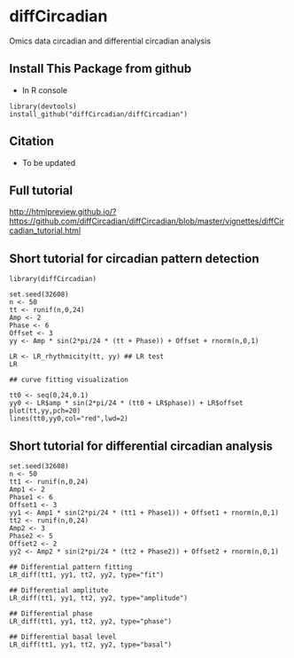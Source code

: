 # diffCircadian
Omics data circadian and differential circadian analysis

## Install This Package from github
* In R console

```{R}
library(devtools)
install_github("diffCircadian/diffCircadian") 
```

## Citation

* To be updated


## Full tutorial

http://htmlpreview.github.io/?https://github.com/diffCircadian/diffCircadian/blob/master/vignettes/diffCircadian_tutorial.html
## Short tutorial for circadian pattern detection

```{R}
library(diffCircadian)

set.seed(32608)
n <- 50
tt <- runif(n,0,24) 
Amp <- 2
Phase <- 6
Offset <- 3
yy <- Amp * sin(2*pi/24 * (tt + Phase)) + Offset + rnorm(n,0,1)

LR <- LR_rhythmicity(tt, yy) ## LR test
LR

## curve fitting visualization

tt0 <- seq(0,24,0.1) 
yy0 <- LR$amp * sin(2*pi/24 * (tt0 + LR$phase)) + LR$offset
plot(tt,yy,pch=20)
lines(tt0,yy0,col="red",lwd=2)

```

## Short tutorial for differential circadian analysis

```{R}
set.seed(32608)
n <- 50
tt1 <- runif(n,0,24) 
Amp1 <- 2
Phase1 <- 6
Offset1 <- 3
yy1 <- Amp1 * sin(2*pi/24 * (tt1 + Phase1)) + Offset1 + rnorm(n,0,1)
tt2 <- runif(n,0,24) 
Amp2 <- 3
Phase2 <- 5
Offset2 <- 2
yy2 <- Amp2 * sin(2*pi/24 * (tt2 + Phase2)) + Offset2 + rnorm(n,0,1)
```


```{R}
## Differential pattern fitting
LR_diff(tt1, yy1, tt2, yy2, type="fit")

## Differential amplitute
LR_diff(tt1, yy1, tt2, yy2, type="amplitude")

## Differential phase 
LR_diff(tt1, yy1, tt2, yy2, type="phase")

## Differential basal level
LR_diff(tt1, yy1, tt2, yy2, type="basal")
```

